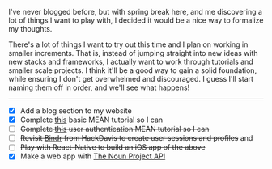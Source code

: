 

I've never blogged before, but with spring break here, and me discovering a lot of things I want to play with, I decided
it would be a nice way to formalize my thoughts.

There's a lot of things I want to try out this time and I plan on working in smaller increments. That is, instead of jumping
straight into new ideas with new stacks and frameworks, I actually want to work through tutorials
and smaller scale projects. I think it'll be a good way to gain a solid foundation, while ensuring
I don't get overwhelmed and discouraged. I guess I'll start naming them off in order, and we'll
see what happens!

---


- [x] Add a blog section to my website
- [x] Complete [this](https://www.sitepoint.com/mean-stack-angular-2-angular-cli/) basic MEAN tutorial so I can 
- [ ] ~~Complete [this](https://www.sitepoint.com/mean-stack-angular-2-angular-cli/) user authentication MEAN tutorial so I can~~
- [ ] ~~Revisit [Bindr](https://github.com/andrew-ni/bindr) from HackDavis to create user sessions and profiles~~
and
- [ ] ~~Play with React-Native to build an iOS app of the above~~
- [x] Make a web app with [The Noun Project API](http://api.thenounproject.com/)